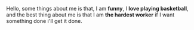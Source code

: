 Hello, some things about me is that, I am **funny**, I **love playing basketball**, and the best thing about me is that I am **the hardest worker** if I want something done i'll get it done.